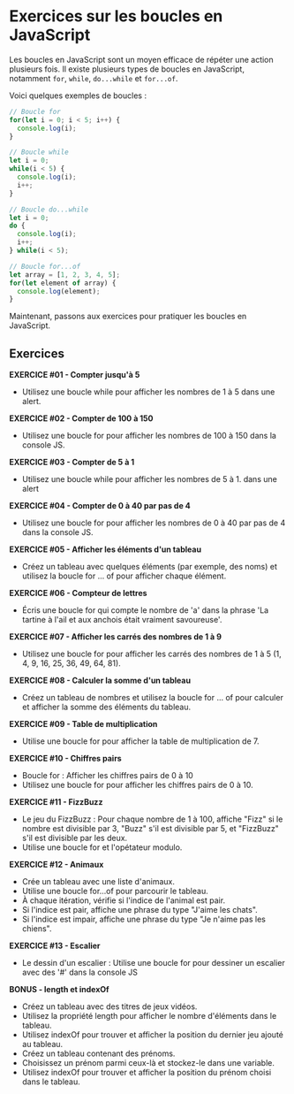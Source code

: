# Exercices sur les boucles en JavaScript

Les boucles en JavaScript sont un moyen efficace de répéter une action plusieurs fois. Il existe plusieurs types de boucles en JavaScript, notamment `for`, `while`, `do...while` et `for...of`.

Voici quelques exemples de boucles :

```js
// Boucle for
for(let i = 0; i < 5; i++) {
  console.log(i);
}

// Boucle while
let i = 0;
while(i < 5) {
  console.log(i);
  i++;
}

// Boucle do...while
let i = 0;
do {
  console.log(i);
  i++;
} while(i < 5);

// Boucle for...of
let array = [1, 2, 3, 4, 5];
for(let element of array) {
  console.log(element);
}
```

Maintenant, passons aux exercices pour pratiquer les boucles en JavaScript.

## Exercices

**EXERCICE #01 - Compter jusqu'à 5**
- Utilisez une boucle while pour afficher les nombres de 1 à 5 dans une alert.

**EXERCICE #02 - Compter de 100 à 150**
- Utilisez une boucle for pour afficher les nombres de 100 à 150 dans la console JS.

**EXERCICE #03 - Compter de 5 à 1**
- Utilisez une boucle while pour afficher les nombres de 5 à 1. dans une alert

**EXERCICE #04 - Compter de 0 à 40 par pas de 4**
- Utilisez une boucle for pour afficher les nombres de 0 à 40 par pas de 4 dans la console JS.

**EXERCICE #05 - Afficher les éléments d'un tableau**
- Créez un tableau avec quelques éléments (par exemple, des noms) et utilisez la boucle for ... of pour afficher chaque élément.

**EXERCICE #06 - Compteur de lettres**
- Écris une boucle for qui compte le nombre de 'a' dans la phrase 'La tartine à l'ail et aux anchois était vraiment savoureuse'.

**EXERCICE #07 - Afficher les carrés des nombres de 1 à 9**
- Utilisez une boucle for pour afficher les carrés des nombres de 1 à 5 (1, 4, 9, 16, 25, 36, 49, 64, 81).

**EXERCICE #08 - Calculer la somme d'un tableau**
- Créez un tableau de nombres et utilisez la boucle for ... of pour calculer et afficher la somme des éléments du tableau.

**EXERCICE #09 - Table de multiplication**
- Utilise une boucle for pour afficher la table de multiplication de 7.

**EXERCICE #10 - Chiffres pairs**
- Boucle for : Afficher les chiffres pairs de 0 à 10
- Utilisez une boucle for pour afficher les chiffres pairs de 0 à 10.

**EXERCICE #11 - FizzBuzz**
- Le jeu du FizzBuzz : Pour chaque nombre de 1 à 100, affiche "Fizz" si le nombre est divisible par 3, "Buzz" s'il est divisible par 5, et "FizzBuzz" s'il est divisible par les deux.
- Utilise une boucle for et l'opétateur modulo.

**EXERCICE #12 - Animaux**
- Crée un tableau avec une liste d'animaux.
- Utilise une boucle for...of pour parcourir le tableau.
- À chaque itération, vérifie si l'indice de l'animal est pair.
- Si l'indice est pair, affiche une phrase du type "J'aime les chats".
- Si l'indice est impair, affiche une phrase du type "Je n'aime pas les chiens".

**EXERCICE #13 - Escalier**
- Le dessin d'un escalier : Utilise une boucle for pour dessiner un escalier avec des '#' dans la console JS

**BONUS - length et indexOf**
- Créez un tableau avec des titres de jeux vidéos.
- Utilisez la propriété length pour afficher le nombre d'éléments dans le tableau.
- Utilisez indexOf pour trouver et afficher la position du dernier jeu ajouté au tableau.
- Créez un tableau contenant des prénoms.
- Choisissez un prénom parmi ceux-là et stockez-le dans une variable.
- Utilisez indexOf pour trouver et afficher la position du prénom choisi dans le tableau.
